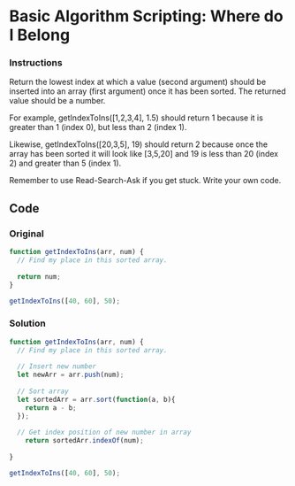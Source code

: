 # Basic Algorithm Scripting: Where do I Belong

### Instructions

Return the lowest index at which a value (second argument) should be inserted into an array (first argument) once it has been sorted. The returned value should be a number.

For example, getIndexToIns([1,2,3,4], 1.5) should return 1 because it is greater than 1 (index 0), but less than 2 (index 1).

Likewise, getIndexToIns([20,3,5], 19) should return 2 because once the array has been sorted it will look like [3,5,20] and 19 is less than 20 (index 2) and greater than 5 (index 1).

Remember to use Read-Search-Ask if you get stuck. Write your own code.

## Code

### Original

```javascript
function getIndexToIns(arr, num) {
  // Find my place in this sorted array.
  
  return num;
}

getIndexToIns([40, 60], 50);
```

### Solution

```javascript
function getIndexToIns(arr, num) {
  // Find my place in this sorted array.
  
  // Insert new number
  let newArr = arr.push(num);
  
  // Sort array
  let sortedArr = arr.sort(function(a, b){
    return a - b;
  });
 
  // Get index position of new number in array
    return sortedArr.indexOf(num);
  
}

getIndexToIns([40, 60], 50);

```
